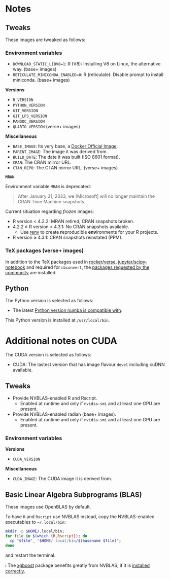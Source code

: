 # Notes

## Tweaks

These images are tweaked as follows:

### Environment variables

* `DOWNLOAD_STATIC_LIBV8=1`: R (V8): Installing V8 on Linux, the alternative
  way. (base+ images)
* `RETICULATE_MINICONDA_ENABLED=0`: R (reticulate): Disable prompt to install
  miniconda. (base+ images)

**Versions**

* `R_VERSION`
* `PYTHON_VERSION`
* `GIT_VERSION`
* `GIT_LFS_VERSION`
* `PANDOC_VERSION`
* `QUARTO_VERSION` (verse+ images)

**Miscellaneous**

* `BASE_IMAGE`: Its very base, a [Docker Official Image](https://hub.docker.com/search?q=&type=image&image_filter=official).
* `PARENT_IMAGE`: The image it was derived from.
* `BUILD_DATE`: The date it was built (ISO 8601 format).
* `CRAN`: The CRAN mirror URL.
* `CTAN_REPO`: The CTAN mirror URL. (verse+ images)

**`MRAN`**

Environment variable `MRAN` is deprecated:

> After January 31, 2023, we \[Microsoft\] will no longer maintain the CRAN Time
> Machine snapshots.

Current situation regarding *frozen* images:

* R version < 4.2.2: MRAN retired; CRAN snapshots broken.
* 4.2.2 ≤ R version < 4.3.1: No CRAN snapshots available.
    * Use [renv](https://rstudio.github.io/renv/) to create **r**eproducible
      **env**ironments for your R projects.
* R version ≥ 4.3.1: CRAN snapshots reinstated (PPM).

### TeX packages (verse+ images)

In addition to the TeX packages used in
[rocker/verse](https://github.com/rocker-org/rocker-versioned2/blob/master/scripts/install_texlive.sh),
[jupyter/scipy-notebook](https://github.com/jupyter/docker-stacks/blob/main/scipy-notebook/Dockerfile)
and required for `nbconvert`, the
[packages requested by the community](https://yihui.org/gh/tinytex/tools/pkgs-yihui.txt)
are installed.

## Python

The Python version is selected as follows:

* The latest [Python version numba is compatible with](https://numba.readthedocs.io/en/stable/user/installing.html#compatibility).

This Python version is installed at `/usr/local/bin`.

# Additional notes on CUDA

The CUDA version is selected as follows:

* CUDA: The lastest version that has image flavour `devel` including cuDNN
  available.

## Tweaks

* Provide NVBLAS-enabled R and Rscript.
  * Enabled at runtime and only if `nvidia-smi` and at least one GPU are
    present.
* Provide NVBLAS-enabled radian (base+ images).
  * Enabled at runtime and only if `nvidia-smi` and at least one GPU are
    present.

### Environment variables

**Versions**

* `CUDA_VERSION`

**Miscellaneous**

* `CUDA_IMAGE`: The CUDA image it is derived from.

## Basic Linear Algebra Subprograms (BLAS)

These images use OpenBLAS by default.

To have `R` and `Rscript` use NVBLAS instead, copy the NVBLAS-enabled
executables to `~/.local/bin`:

```bash
mkdir -p $HOME/.local/bin;
for file in $(which {R,Rscript}); do
  cp "$file"_ "$HOME/.local/bin/$(basename $file)";
done
```

and restart the terminal.

:information_source: The
[xgboost](https://cran.r-project.org/package=xgboost) package benefits greatly
from NVBLAS, if it is
[installed correctly](https://xgboost.readthedocs.io/en/stable/build.html).
